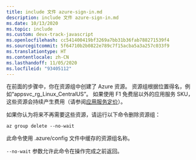 ```yaml
---
title: include 文件 azure-sign-in.md
description: include 文件 azure-sign-in.md
ms.date: 10/13/2020
ms.topic: include
ms.custom: devx-track-javascript
ms.openlocfilehash: cc541400419bf3269a7bb31b36fab788271539f4
ms.sourcegitcommit: 5f64710b2b0822e789c7f15acba5a3a257c033f9
ms.translationtype: HT
ms.contentlocale: zh-CN
ms.lasthandoff: 11/05/2020
ms.locfileid: "93405112"
---
```

在前面的步骤中，你在资源组中创建了 Azure 资源。 资源组根据位置得名，例如“appsvc_rg_Linux_CentralUS”。 如果使用 F1 免费层以外的应用服务 SKU，这些资源会持续产生费用（请参阅[应用服务定价](https://azure.microsoft.com/pricing/details/app-service/linux/)）。

如果你认为将来不再需要这些资源，请运行以下命令删除资源组：

```azurecli
az group delete --no-wait
```

此命令使用 .azure/config 文件中缓存的资源组名称。

`--no-wait` 参数允许此命令在操作完成之前返回。
